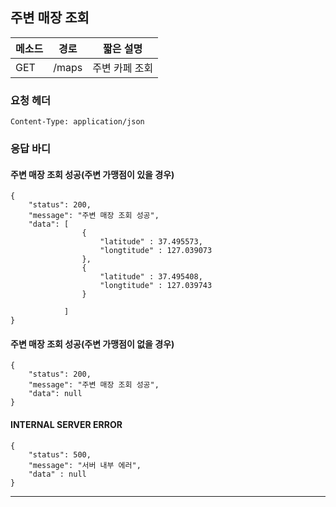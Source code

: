 ## 주변 매장 조회

| 메소드 | 경로  | 짧은 설명      |
| ------ | ----- | -------------- |
| GET    | /maps | 주변 카페 조회 |



### 요청 헤더

```
Content-Type: application/json
```



### 응답 바디

#### 주변 매장 조회 성공(주변 가맹점이 있을 경우)

```
{
    "status": 200,
    "message": "주변 매장 조회 성공",
    "data": [
    			{ 
    				"latitude" : 37.495573,
        	  		"longtitude" : 127.039073
        	 	},
        	 	{
                 	"latitude" : 37.495408,
                 	"longtitude" : 127.039743
        	 	}
       
    		]
}
```

#### 주변 매장 조회 성공(주변 가맹점이 없을 경우)

```
{
    "status": 200,
    "message": "주변 매장 조회 성공",
    "data": null
}
```

#### INTERNAL SERVER ERROR

```
{
    "status": 500,
    "message": "서버 내부 에러",
    "data" : null
}
```

---------

